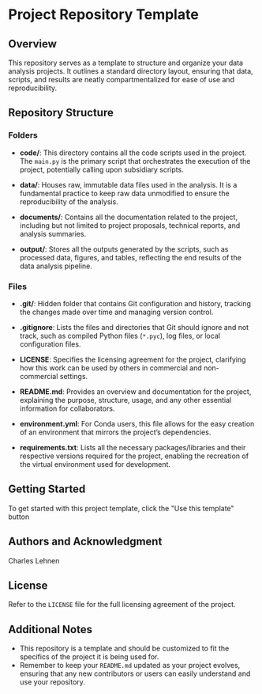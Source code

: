 # Project Repository Template

## Overview

This repository serves as a template to structure and organize your data analysis projects. It outlines a standard directory layout, ensuring that data, scripts, and results are neatly compartmentalized for ease of use and reproducibility.

## Repository Structure

### Folders

- **code/**: This directory contains all the code scripts used in the project. The `main.py` is the primary script that orchestrates the execution of the project, potentially calling upon subsidiary scripts.

- **data/**: Houses raw, immutable data files used in the analysis. It is a fundamental practice to keep raw data unmodified to ensure the reproducibility of the analysis.

- **documents/**: Contains all the documentation related to the project, including but not limited to project proposals, technical reports, and analysis summaries.

- **output/**: Stores all the outputs generated by the scripts, such as processed data, figures, and tables, reflecting the end results of the data analysis pipeline.

### Files

- **.git/**: Hidden folder that contains Git configuration and history, tracking the changes made over time and managing version control.

- **.gitignore**: Lists the files and directories that Git should ignore and not track, such as compiled Python files (`*.pyc`), log files, or local configuration files.

- **LICENSE**: Specifies the licensing agreement for the project, clarifying how this work can be used by others in commercial and non-commercial settings.

- **README.md**: Provides an overview and documentation for the project, explaining the purpose, structure, usage, and any other essential information for collaborators.

- **environment.yml**: For Conda users, this file allows for the easy creation of an environment that mirrors the project’s dependencies.

- **requirements.txt**: Lists all the necessary packages/libraries and their respective versions required for the project, enabling the recreation of the virtual environment used for development.

## Getting Started

To get started with this project template, click the "Use this template" button

## Authors and Acknowledgment

Charles Lehnen

## License

Refer to the `LICENSE` file for the full licensing agreement of the project.

## Additional Notes

- This repository is a template and should be customized to fit the specifics of the project it is being used for.
- Remember to keep your `README.md` updated as your project evolves, ensuring that any new contributors or users can easily understand and use your repository.
